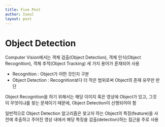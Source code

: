 ```yaml
---
title: Five Post
author: Iseul
layout: post
---
```


# Object Detection

Computer Vision에서는 객체 검출(Object Detection), 객체 인식(Object Recognition), 객체 추적(Object Tracking) 세 가지 용어가 혼재되어 사용

* Recognition : Object가 어떤 것인지 구분
* Object Detection : Recognition보다 더 작은 범위로써 Object의 존재 유무만 판단

Object Recognition을 하기 위해서는 해당 이미지 혹은 영상에 Object가 있고, 그것이 무엇이냐를 찾는 문제이기 때문에, Object Detection이 선행되어야 함

일반적으로 Object Detection 알고리즘은 찾고자 하는 Object의 특징(feature)을 사전에 추출하고 주어진 영상 내에서 해당 특징을 검출(detection)하는 접근을 주로 사용
